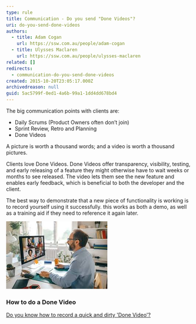 ```yaml
---
type: rule
title: Communication - Do you send "Done Videos"?
uri: do-you-send-done-videos
authors:
  - title: Adam Cogan
    url: https://ssw.com.au/people/adam-cogan
  - title: Ulysses Maclaren
    url: https://ssw.com.au/people/ulysses-maclaren
related: []
redirects:
  - communication-do-you-send-done-videos
created: 2015-10-20T23:05:17.000Z
archivedreason: null
guid: 5ac5799f-0ed1-4a6b-99a1-1dd4dd678bd4
---
```

   The big communication points with clients are:

* Daily Scrums (Product Owners often don’t join)
* Sprint Review, Retro and Planning
* Done Videos

A picture is worth a thousand words; and a video is worth a thousand pictures.

<!--endintro-->

Clients love Done Videos. Done Videos offer transparency, visibility, testing, and early releasing of a feature they might otherwise have to wait weeks or months to see released. The video lets them see the new feature and enables early feedback, which is beneficial to both the developer and the client.

The best way to demonstrate that a new piece of functionality is working is to record yourself using it successfully. this works as both a demo, as well as a training aid if they need to reference it again later.

![](images.jpg)

### How to do a Done Video

[Do you know how to record a quick and dirty 'Done Video'?](/record-a-quick-and-dirty-done-video)